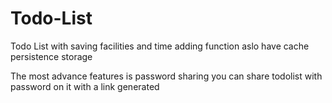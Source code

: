 # Todo-List
Todo List with saving facilities and time adding function 
aslo have cache persistence storage 

The most advance features is password sharing you can share todolist with password on it with a link generated
